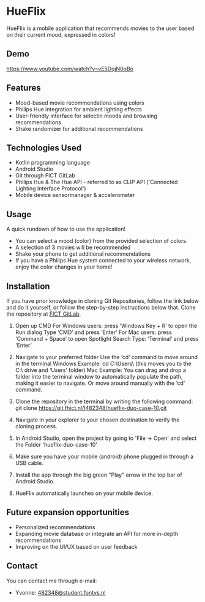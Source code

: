 # HueFlix

HueFlix is a mobile application that recommends movies to the user based on their current mood, expressed in colors!

## Demo
https://www.youtube.com/watch?v=vE5DqjN0oBo


## Features

- Mood-based movie recommendations using colors
- Philips Hue integration for ambient lighting effects
- User-friendly interface for selectin moods and browsing recommendations
- Shake randomizer for additional recommendations

## Technologies Used

- Kotlin programming language
- Android Studio
- Git through FICT GitLab
- Philips Hue & The Hue API - referred to as CLIP API ('Connected Lighting Interface Protocol')
- Mobile device sensormanager & accelerometer

## Usage

A quick rundown of how to use the application!
- You can select a mood (color) from the provided selection of colors.
- A selection of 3 movies will be recommended
- Shake your phone to get additional recommendations
- If you have a Philips Hue system connected to your wireless network, enjoy the color changes in your home!

## Installation

If you have prior knowledge in cloning Git Repositories, follow the link below and do it yourself, or follow the step-by-step instructions below that.
Clone the repository at [FICT GitLab](https://git.fhict.nl/I482348/hueflix-duo-case-10).


1. Open up CMD
For Windows users: press ‘Windows Key + R’ to open the Run dialog
Type ‘CMD’ and press ‘Enter’
For Mac users: press ‘Command + Space’ to open Spotlight Search
Type: ‘Terminal’ and press ‘Enter’


2. Navigate to your preferred folder
Use the ‘cd’ command to move around in the terminal
Windows Example: cd C:\Users\ (this moves you to the C:\ drive and ‘Users’ folder)
Mac Example: You can drag and drop a folder into the terminal window to automatically populate the path, making it easier to navigate. Or move around manually with the ‘cd’ command.


3. Clone the repository in the terminal by writing the following command:
git clone https://git.fhict.nl/I482348/hueflix-duo-case-10.git


4. Navigate in your explorer to your chosen destination to verify the cloning process.

5. In Android Studio, open the project by going to 'File -> Open' and select the Folder 'hueflix-duo-case-10'

6. Make sure you have your mobile (android) phone plugged in through a USB cable.

7. Install the app through the big green "Play" arrow in the top bar of Android Studio.

8. HueFlix automatically launches on your mobile device.


## Future expansion opportunities

- Personalized recommendations
- Expanding movie database or integrate an API for more in-depth recommendations
- Improving on the UI/UX based on user feedback


## Contact

You can contact me through e-mail:

- Yvonne: 482348@student.fontys.nl 

